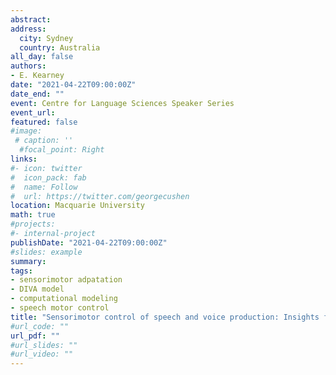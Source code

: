 ```yaml
---
abstract: 
address:
  city: Sydney
  country: Australia
all_day: false
authors:
- E. Kearney
date: "2021-04-22T09:00:00Z"
date_end: ""
event: Centre for Language Sciences Speaker Series
event_url:
featured: false
#image:
 # caption: ''
  #focal_point: Right
links:
#- icon: twitter
#  icon_pack: fab
#  name: Follow
#  url: https://twitter.com/georgecushen
location: Macquarie University
math: true
#projects:
#- internal-project
publishDate: "2021-04-22T09:00:00Z"
#slides: example
summary: 
tags: 
- sensorimotor adpatation
- DIVA model
- computational modeling
- speech motor control
title: "Sensorimotor control of speech and voice production: Insights from experimental and modeling studies"
#url_code: ""
url_pdf: ""
#url_slides: ""
#url_video: ""
---
```


